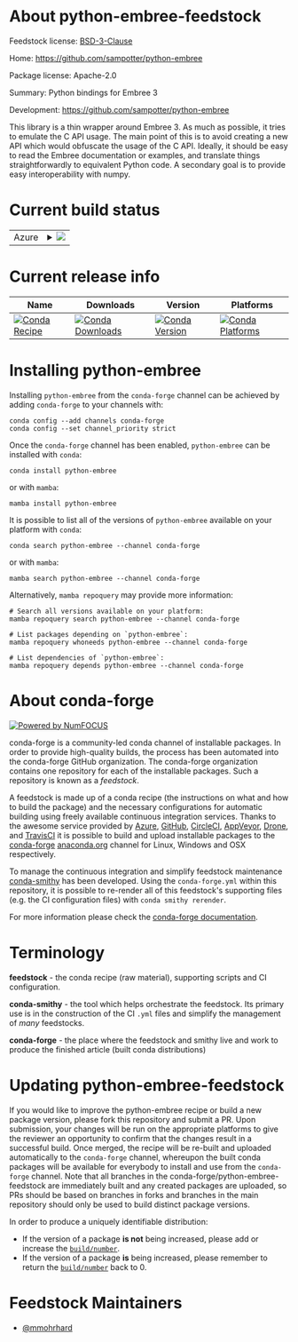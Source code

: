 About python-embree-feedstock
=============================

Feedstock license: [BSD-3-Clause](https://github.com/conda-forge/python-embree-feedstock/blob/main/LICENSE.txt)

Home: https://github.com/sampotter/python-embree

Package license: Apache-2.0

Summary: Python bindings for Embree 3

Development: https://github.com/sampotter/python-embree

This library is a thin wrapper around Embree 3.
As much as possible, it tries to emulate the C API usage.
The main point of this is to avoid creating a new API which
would obfuscate the usage of the C API. Ideally, it should be
easy to read the Embree documentation or examples, and translate
things straightforwardly to equivalent Python code.
A secondary goal is to provide easy interoperability with numpy.


Current build status
====================


<table>
    
  <tr>
    <td>Azure</td>
    <td>
      <details>
        <summary>
          <a href="https://dev.azure.com/conda-forge/feedstock-builds/_build/latest?definitionId=15121&branchName=main">
            <img src="https://dev.azure.com/conda-forge/feedstock-builds/_apis/build/status/python-embree-feedstock?branchName=main">
          </a>
        </summary>
        <table>
          <thead><tr><th>Variant</th><th>Status</th></tr></thead>
          <tbody><tr>
              <td>linux_64_python3.10.____cpython</td>
              <td>
                <a href="https://dev.azure.com/conda-forge/feedstock-builds/_build/latest?definitionId=15121&branchName=main">
                  <img src="https://dev.azure.com/conda-forge/feedstock-builds/_apis/build/status/python-embree-feedstock?branchName=main&jobName=linux&configuration=linux%20linux_64_python3.10.____cpython" alt="variant">
                </a>
              </td>
            </tr><tr>
              <td>linux_64_python3.11.____cpython</td>
              <td>
                <a href="https://dev.azure.com/conda-forge/feedstock-builds/_build/latest?definitionId=15121&branchName=main">
                  <img src="https://dev.azure.com/conda-forge/feedstock-builds/_apis/build/status/python-embree-feedstock?branchName=main&jobName=linux&configuration=linux%20linux_64_python3.11.____cpython" alt="variant">
                </a>
              </td>
            </tr><tr>
              <td>linux_64_python3.12.____cpython</td>
              <td>
                <a href="https://dev.azure.com/conda-forge/feedstock-builds/_build/latest?definitionId=15121&branchName=main">
                  <img src="https://dev.azure.com/conda-forge/feedstock-builds/_apis/build/status/python-embree-feedstock?branchName=main&jobName=linux&configuration=linux%20linux_64_python3.12.____cpython" alt="variant">
                </a>
              </td>
            </tr><tr>
              <td>linux_64_python3.13.____cp313</td>
              <td>
                <a href="https://dev.azure.com/conda-forge/feedstock-builds/_build/latest?definitionId=15121&branchName=main">
                  <img src="https://dev.azure.com/conda-forge/feedstock-builds/_apis/build/status/python-embree-feedstock?branchName=main&jobName=linux&configuration=linux%20linux_64_python3.13.____cp313" alt="variant">
                </a>
              </td>
            </tr><tr>
              <td>linux_64_python3.9.____cpython</td>
              <td>
                <a href="https://dev.azure.com/conda-forge/feedstock-builds/_build/latest?definitionId=15121&branchName=main">
                  <img src="https://dev.azure.com/conda-forge/feedstock-builds/_apis/build/status/python-embree-feedstock?branchName=main&jobName=linux&configuration=linux%20linux_64_python3.9.____cpython" alt="variant">
                </a>
              </td>
            </tr><tr>
              <td>osx_64_python3.10.____cpython</td>
              <td>
                <a href="https://dev.azure.com/conda-forge/feedstock-builds/_build/latest?definitionId=15121&branchName=main">
                  <img src="https://dev.azure.com/conda-forge/feedstock-builds/_apis/build/status/python-embree-feedstock?branchName=main&jobName=osx&configuration=osx%20osx_64_python3.10.____cpython" alt="variant">
                </a>
              </td>
            </tr><tr>
              <td>osx_64_python3.11.____cpython</td>
              <td>
                <a href="https://dev.azure.com/conda-forge/feedstock-builds/_build/latest?definitionId=15121&branchName=main">
                  <img src="https://dev.azure.com/conda-forge/feedstock-builds/_apis/build/status/python-embree-feedstock?branchName=main&jobName=osx&configuration=osx%20osx_64_python3.11.____cpython" alt="variant">
                </a>
              </td>
            </tr><tr>
              <td>osx_64_python3.12.____cpython</td>
              <td>
                <a href="https://dev.azure.com/conda-forge/feedstock-builds/_build/latest?definitionId=15121&branchName=main">
                  <img src="https://dev.azure.com/conda-forge/feedstock-builds/_apis/build/status/python-embree-feedstock?branchName=main&jobName=osx&configuration=osx%20osx_64_python3.12.____cpython" alt="variant">
                </a>
              </td>
            </tr><tr>
              <td>osx_64_python3.13.____cp313</td>
              <td>
                <a href="https://dev.azure.com/conda-forge/feedstock-builds/_build/latest?definitionId=15121&branchName=main">
                  <img src="https://dev.azure.com/conda-forge/feedstock-builds/_apis/build/status/python-embree-feedstock?branchName=main&jobName=osx&configuration=osx%20osx_64_python3.13.____cp313" alt="variant">
                </a>
              </td>
            </tr><tr>
              <td>osx_64_python3.9.____cpython</td>
              <td>
                <a href="https://dev.azure.com/conda-forge/feedstock-builds/_build/latest?definitionId=15121&branchName=main">
                  <img src="https://dev.azure.com/conda-forge/feedstock-builds/_apis/build/status/python-embree-feedstock?branchName=main&jobName=osx&configuration=osx%20osx_64_python3.9.____cpython" alt="variant">
                </a>
              </td>
            </tr><tr>
              <td>win_64_python3.10.____cpython</td>
              <td>
                <a href="https://dev.azure.com/conda-forge/feedstock-builds/_build/latest?definitionId=15121&branchName=main">
                  <img src="https://dev.azure.com/conda-forge/feedstock-builds/_apis/build/status/python-embree-feedstock?branchName=main&jobName=win&configuration=win%20win_64_python3.10.____cpython" alt="variant">
                </a>
              </td>
            </tr><tr>
              <td>win_64_python3.11.____cpython</td>
              <td>
                <a href="https://dev.azure.com/conda-forge/feedstock-builds/_build/latest?definitionId=15121&branchName=main">
                  <img src="https://dev.azure.com/conda-forge/feedstock-builds/_apis/build/status/python-embree-feedstock?branchName=main&jobName=win&configuration=win%20win_64_python3.11.____cpython" alt="variant">
                </a>
              </td>
            </tr><tr>
              <td>win_64_python3.12.____cpython</td>
              <td>
                <a href="https://dev.azure.com/conda-forge/feedstock-builds/_build/latest?definitionId=15121&branchName=main">
                  <img src="https://dev.azure.com/conda-forge/feedstock-builds/_apis/build/status/python-embree-feedstock?branchName=main&jobName=win&configuration=win%20win_64_python3.12.____cpython" alt="variant">
                </a>
              </td>
            </tr><tr>
              <td>win_64_python3.13.____cp313</td>
              <td>
                <a href="https://dev.azure.com/conda-forge/feedstock-builds/_build/latest?definitionId=15121&branchName=main">
                  <img src="https://dev.azure.com/conda-forge/feedstock-builds/_apis/build/status/python-embree-feedstock?branchName=main&jobName=win&configuration=win%20win_64_python3.13.____cp313" alt="variant">
                </a>
              </td>
            </tr><tr>
              <td>win_64_python3.9.____cpython</td>
              <td>
                <a href="https://dev.azure.com/conda-forge/feedstock-builds/_build/latest?definitionId=15121&branchName=main">
                  <img src="https://dev.azure.com/conda-forge/feedstock-builds/_apis/build/status/python-embree-feedstock?branchName=main&jobName=win&configuration=win%20win_64_python3.9.____cpython" alt="variant">
                </a>
              </td>
            </tr>
          </tbody>
        </table>
      </details>
    </td>
  </tr>
</table>

Current release info
====================

| Name | Downloads | Version | Platforms |
| --- | --- | --- | --- |
| [![Conda Recipe](https://img.shields.io/badge/recipe-python--embree-green.svg)](https://anaconda.org/conda-forge/python-embree) | [![Conda Downloads](https://img.shields.io/conda/dn/conda-forge/python-embree.svg)](https://anaconda.org/conda-forge/python-embree) | [![Conda Version](https://img.shields.io/conda/vn/conda-forge/python-embree.svg)](https://anaconda.org/conda-forge/python-embree) | [![Conda Platforms](https://img.shields.io/conda/pn/conda-forge/python-embree.svg)](https://anaconda.org/conda-forge/python-embree) |

Installing python-embree
========================

Installing `python-embree` from the `conda-forge` channel can be achieved by adding `conda-forge` to your channels with:

```
conda config --add channels conda-forge
conda config --set channel_priority strict
```

Once the `conda-forge` channel has been enabled, `python-embree` can be installed with `conda`:

```
conda install python-embree
```

or with `mamba`:

```
mamba install python-embree
```

It is possible to list all of the versions of `python-embree` available on your platform with `conda`:

```
conda search python-embree --channel conda-forge
```

or with `mamba`:

```
mamba search python-embree --channel conda-forge
```

Alternatively, `mamba repoquery` may provide more information:

```
# Search all versions available on your platform:
mamba repoquery search python-embree --channel conda-forge

# List packages depending on `python-embree`:
mamba repoquery whoneeds python-embree --channel conda-forge

# List dependencies of `python-embree`:
mamba repoquery depends python-embree --channel conda-forge
```


About conda-forge
=================

[![Powered by
NumFOCUS](https://img.shields.io/badge/powered%20by-NumFOCUS-orange.svg?style=flat&colorA=E1523D&colorB=007D8A)](https://numfocus.org)

conda-forge is a community-led conda channel of installable packages.
In order to provide high-quality builds, the process has been automated into the
conda-forge GitHub organization. The conda-forge organization contains one repository
for each of the installable packages. Such a repository is known as a *feedstock*.

A feedstock is made up of a conda recipe (the instructions on what and how to build
the package) and the necessary configurations for automatic building using freely
available continuous integration services. Thanks to the awesome service provided by
[Azure](https://azure.microsoft.com/en-us/services/devops/), [GitHub](https://github.com/),
[CircleCI](https://circleci.com/), [AppVeyor](https://www.appveyor.com/),
[Drone](https://cloud.drone.io/welcome), and [TravisCI](https://travis-ci.com/)
it is possible to build and upload installable packages to the
[conda-forge](https://anaconda.org/conda-forge) [anaconda.org](https://anaconda.org/)
channel for Linux, Windows and OSX respectively.

To manage the continuous integration and simplify feedstock maintenance
[conda-smithy](https://github.com/conda-forge/conda-smithy) has been developed.
Using the ``conda-forge.yml`` within this repository, it is possible to re-render all of
this feedstock's supporting files (e.g. the CI configuration files) with ``conda smithy rerender``.

For more information please check the [conda-forge documentation](https://conda-forge.org/docs/).

Terminology
===========

**feedstock** - the conda recipe (raw material), supporting scripts and CI configuration.

**conda-smithy** - the tool which helps orchestrate the feedstock.
                   Its primary use is in the construction of the CI ``.yml`` files
                   and simplify the management of *many* feedstocks.

**conda-forge** - the place where the feedstock and smithy live and work to
                  produce the finished article (built conda distributions)


Updating python-embree-feedstock
================================

If you would like to improve the python-embree recipe or build a new
package version, please fork this repository and submit a PR. Upon submission,
your changes will be run on the appropriate platforms to give the reviewer an
opportunity to confirm that the changes result in a successful build. Once
merged, the recipe will be re-built and uploaded automatically to the
`conda-forge` channel, whereupon the built conda packages will be available for
everybody to install and use from the `conda-forge` channel.
Note that all branches in the conda-forge/python-embree-feedstock are
immediately built and any created packages are uploaded, so PRs should be based
on branches in forks and branches in the main repository should only be used to
build distinct package versions.

In order to produce a uniquely identifiable distribution:
 * If the version of a package **is not** being increased, please add or increase
   the [``build/number``](https://docs.conda.io/projects/conda-build/en/latest/resources/define-metadata.html#build-number-and-string).
 * If the version of a package **is** being increased, please remember to return
   the [``build/number``](https://docs.conda.io/projects/conda-build/en/latest/resources/define-metadata.html#build-number-and-string)
   back to 0.

Feedstock Maintainers
=====================

* [@mmohrhard](https://github.com/mmohrhard/)

